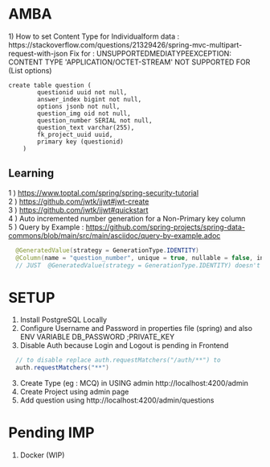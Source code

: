 # AMBA
<p align="left">
1) How to set Content Type for Individualform data : https://stackoverflow.com/questions/21329426/spring-mvc-multipart-request-with-json
Fix for :  UNSUPPORTEDMEDIATYPEEXCEPTION: CONTENT TYPE 'APPLICATION/OCTET-STREAM' NOT SUPPORTED FOR (List<Options> options)


</p>

```roomsql
create table question (
        questionid uuid not null,
        answer_index bigint not null,
        options jsonb not null,
        question_img oid not null,
        question_number SERIAL not null,
        question_text varchar(255),
        fk_project_uuid uuid,
        primary key (questionid)
    )
```

## Learning  
1 ) https://www.toptal.com/spring/spring-security-tutorial <br>
2 ) https://github.com/jwtk/jjwt#jwt-create <br>
3 ) https://github.com/jwtk/jjwt#quickstart <br>
4 ) Auto incremented number generation for a Non-Primary key column <br>
5 ) Query by Example : https://github.com/spring-projects/spring-data-commons/blob/main/src/main/asciidoc/query-by-example.adoc  <br>

```java
  @GeneratedValue(strategy = GenerationType.IDENTITY)
  @Column(name = "question_number", unique = true, nullable = false, insertable = false, updatable = false)
  // JUST  @GeneratedValue(strategy = GenerationType.IDENTITY) doesn't work
```

# SETUP 
1) Install PostgreSQL Locally
2) Configure Username and Password in properties file (spring) and also ENV VARIABLE DB_PASSWORD ;PRIVATE_KEY
3) Disable Auth because Login and Logout is pending in Frontend 
```java 
  // to disable replace auth.requestMatchers("/auth/**") to 
  auth.requestMatchers("**")
```
3) Create Type (eg : MCQ) in USING admin http://localhost:4200/admin
4) Create Project using admin page 
5) Add question using http://localhost:4200/admin/questions


# Pending IMP
1) Docker (WIP) 
